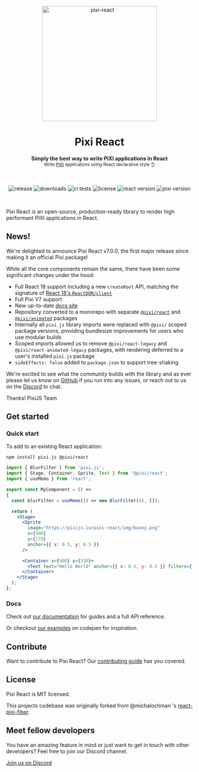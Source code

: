 <p align="center">
  <img src="https://user-images.githubusercontent.com/232559/142733492-3c106f68-8b8e-459c-95f9-aca77561d438.png" alt="pixi-react" width="310" />
</p>

<h1 align="center">
  Pixi React
</h1>

<p align="center">
  <strong>Simply the best way to write PIXI applications in React</strong>
  <br />
  <sub>Write <a href="http://www.pixijs.com/">PIXI</a> applications using React declarative style 👌</sub>
</p>

<br />

<p align="center">
  <img src="https://img.shields.io/github/v/release/pixijs/pixi-react" alt="release" />
  <img src="https://img.shields.io/npm/dm/@pixi/react" alt="downloads" />
  <img src="https://img.shields.io/circleci/project/github/pixijs/pixi-react/master.svg" alt="ci tests" />
  <img src="https://img.shields.io/badge/license-MIT-green.svg" alt="license" />
  <img src="https://img.shields.io/badge/react-latest-ff69b4.svg" alt="react version" />
  <img src="https://img.shields.io/badge/pixi-v6+-ff69b4.svg" alt="pixi version" />
</p>

<br />

Pixi React is an open-source, production-ready library to render high performant PIXI applications in React.

## News!

We're delighted to announce Pixi React v7.0.0, the first major release since making it an official Pixi package!

While all the core components remain the same, there have been some significant changes under the hood:

* Full React 18 support including a new `createRoot` API, matching the signature of [React 18's `ReactDOM/client`](https://reactjs.org/blog/2022/03/08/react-18-upgrade-guide.html#updates-to-client-rendering-apis)
* Full Pixi V7 support
* New up-to-date [docs site](pixi-react-docs)
* Repository converted to a monorepo with separate [`@pixi/react`](https://www.npmjs.com/package/@pixi/react) and [`@pixi/animated`](https://www.npmjs.com/package/@pixi/react-animated) packages
* Internally all `pixi.js` library imports were replaced with `@pixi/` scoped package versions, providing bundlesize improvements for users who use modular builds
* Scoped imports allowed us to remove `@pixi/react-legacy` and `@pixi/react-animated-legacy` packages, with rendering deferred to a user's installed `pixi.js` package
* `sideEffects: false` added to `package.json` to support tree-shaking

We're excited to see what the community builds with the library and as ever please let us know on [GitHub](github-issues) if you run into any issues, or reach out to us on the [Discord](discord) to chat.

Thanks!
PixiJS Team

## Get started

### Quick start

To add to an existing React application:

```
npm install pixi.js @pixi/react
```

```jsx
import { BlurFilter } from 'pixi.js';
import { Stage, Container, Sprite, Text } from '@pixi/react';
import { useMemo } from 'react';

export const MyComponent = () =>
{
  const blurFilter = useMemo(() => new BlurFilter(4), []);

  return (
    <Stage>
      <Sprite
        image="https://pixijs.io/pixi-react/img/bunny.png"
        x={400}
        y={270}
        anchor={{ x: 0.5, y: 0.5 }}
      />

      <Container x={400} y={330}>
        <Text text="Hello World" anchor={{ x: 0.5, y: 0.5 }} filters={[blurFilter]} />
      </Container>
    </Stage>
  );
};
```

### Docs

Check out [our documentation](pixi-react-docs) for guides and a full API reference.

Or checkout [our examples](https://codepen.io/collection/XPpGdb) on codepen for inspiration.

## Contribute

Want to contribute to Pixi React? Our [contributing guide](CONTRIBUTING.md) has you covered.

## License

Pixi React is MIT licensed.

This projects codebase was originally forked from @michalochman 's [react-pixi-fiber](https://github.com/michalochman/react-pixi-fiber).

## Meet fellow developers

You have an amazing feature in mind or just want to get in touch with other developers? Feel free to join our Discord channel.

[Join us on Discord](discord)

[pixi-react-docs]: https://pixijs.io/pixi-react/
[discord]: https://discord.com/channels/734147990985375826/968068526566965279
[github-issues]: https://github.com/pixijs/pixi-react/issues
